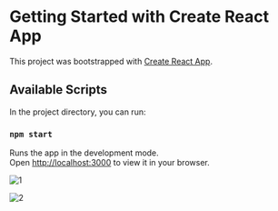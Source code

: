# Getting Started with Create React App

This project was bootstrapped with [Create React App](https://github.com/facebook/create-react-app).

## Available Scripts

In the project directory, you can run:

### `npm start`

Runs the app in the development mode.\
Open [http://localhost:3000](http://localhost:3000) to view it in your browser.

![1](https://user-images.githubusercontent.com/82820038/227750376-7c7f55b0-b6da-4460-aea2-102b4ba8062e.png)


![2](https://user-images.githubusercontent.com/82820038/227750377-e9e4cce0-3c59-4b5a-864e-35d36e2e0276.png)
